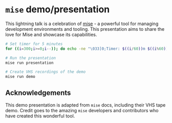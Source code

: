# `mise` demo/presentation

This lightning talk is a celebration of [mise](https://github.com/jdx/mise) - a powerful tool for managing development environments and tooling. This presentation aims to share the love for Mise and showcase its capabilities.


```sh
# Set timer for 5 minutes
for ((i=300;i>=0;i--)); do echo -ne "\033]0;Timer: $((i/60))m $((i%60))s\007"; sleep 1; done

# Run the presentation
mise run presentation

# Create VHS recordings of the demo
mise run demo
```

## Acknowledgements

This demo presentation is adapted from `mise` docs, including their VHS tape demo. Credit goes to the amazing `mise` developers and contributors who have created this wonderful tool.
